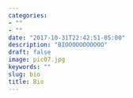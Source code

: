 ```yaml
---
categories:
- ""
- ""
date: "2017-10-31T22:42:51-05:00"
description: "BIOOOOOOOOOOO"
draft: false
image: pic07.jpg
keywords: ""
slug: bio
title: Bio
---
```

